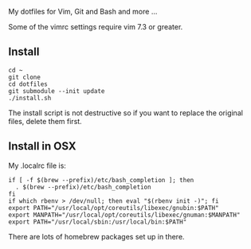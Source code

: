 My dotfiles for Vim, Git and Bash and more ...

Some of the vimrc settings require vim 7.3 or greater.

## Install

    cd ~
    git clone
    cd dotfiles
    git submodule --init update
    ./install.sh

The install script is not destructive so if you want to replace the original
files, delete them first.

## Install in OSX

My .localrc file is:

    if [ -f $(brew --prefix)/etc/bash_completion ]; then
      . $(brew --prefix)/etc/bash_completion
    fi
    if which rbenv > /dev/null; then eval "$(rbenv init -)"; fi
    export PATH="/usr/local/opt/coreutils/libexec/gnubin:$PATH"
    export MANPATH="/usr/local/opt/coreutils/libexec/gnuman:$MANPATH"
    export PATH="/usr/local/sbin:/usr/local/bin:$PATH"

There are lots of homebrew packages set up in there.
